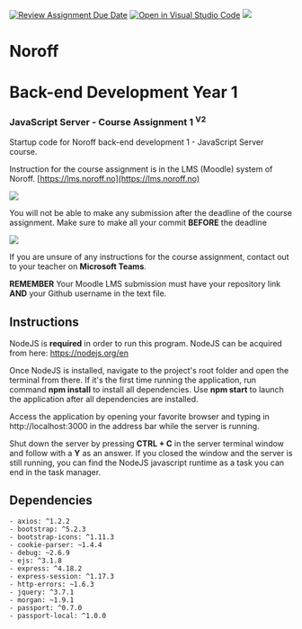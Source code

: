 [![Review Assignment Due Date](https://classroom.github.com/assets/deadline-readme-button-24ddc0f5d75046c5622901739e7c5dd533143b0c8e959d652212380cedb1ea36.svg)](https://classroom.github.com/a/PlXNycAi)
[![Open in Visual Studio Code](https://classroom.github.com/assets/open-in-vscode-718a45dd9cf7e7f842a935f5ebbe5719a5e09af4491e668f4dbf3b35d5cca122.svg)](https://classroom.github.com/online_ide?assignment_repo_id=13395090&assignment_repo_type=AssignmentRepo)
﻿![](http://images.restapi.co.za/pvt/Noroff-64.png)
# Noroff
# Back-end Development Year 1
### JavaScript Server - Course Assignment 1 <sup>V2</sup>

Startup code for Noroff back-end development 1 - JavaScript Server course.

Instruction for the course assignment is in the LMS (Moodle) system of Noroff.
[https://lms.noroff.no](https://lms.noroff.no)

![](http://images.restapi.co.za/pvt/ca_important.png)

You will not be able to make any submission after the deadline of the course assignment. Make sure to make all your commit **BEFORE** the deadline

![](http://images.restapi.co.za/pvt/help.png)

If you are unsure of any instructions for the course assignment, contact out to your teacher on **Microsoft Teams**.

**REMEMBER** Your Moodle LMS submission must have your repository link **AND** your Github username in the text file.


## Instructions
NodeJS is **required** in order to run this program. NodeJS can be acquired from here: https://nodejs.org/en

Once NodeJS is installed, navigate to the project's root folder and open the terminal from there. 
If it's the first time running the application, run command **npm install** to install all dependencies.
Use **npm start** to launch the application after all dependencies are installed. 

Access the application by opening your favorite browser and typing in http://localhost:3000 in the address bar while the server is running.

Shut down the server by pressing **CTRL + C** in the server terminal window and follow with a **Y** as an answer. 
If you closed the window and the server is still running, you can find the NodeJS javascript runtime as a task you can end in the task manager.

## Dependencies
```
- axios: ^1.2.2
- bootstrap: ^5.2.3
- bootstrap-icons: ^1.11.3
- cookie-parser: ~1.4.4
- debug: ~2.6.9
- ejs: ^3.1.8
- express: ^4.18.2
- express-session: ^1.17.3
- http-errors: ~1.6.3
- jquery: ^3.7.1
- morgan: ~1.9.1
- passport: ^0.7.0
- passport-local: ^1.0.0
```